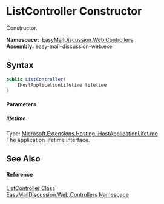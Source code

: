 ListController Constructor
==========================
Constructor.

  **Namespace:**  [EasyMailDiscussion.Web.Controllers][1]  
  **Assembly:** easy-mail-discussion-web.exe

Syntax
------

```csharp
public ListController(
	IHostApplicationLifetime lifetime
)
```

#### Parameters

##### *lifetime*
Type: [Microsoft.Extensions.Hosting.IHostApplicationLifetime][2]  
 The application lifetime interface.


See Also
--------

#### Reference
[ListController Class][3]  
[EasyMailDiscussion.Web.Controllers Namespace][1]  

[1]: ../README.md
[2]: https://docs.microsoft.com/dotnet/api/microsoft.extensions.hosting.ihostapplicationlifetime
[3]: README.md